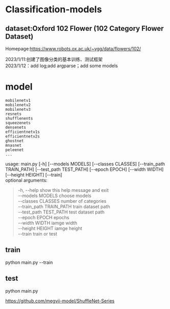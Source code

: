 # Classification-models
## dataset:Oxford 102 Flower (102 Category Flower Dataset)  
Homepage:https://www.robots.ox.ac.uk/~vgg/data/flowers/102/


2023/1/11:创建了图像分类的基本训练、测试框架  
2023/1/12：add log;add argparse；add some models  
# model  
    mobilenetv1  
    mobilenetv2  
    mobilenetv3
    resnets  
    shufflenents  
    squeezenets  
    densenets  
    efficientnetv1s  
    efficientnetv2s  
    ghostnet  
    mnasnet  
    peleenet
    ...

usage: main.py [-h] [--models MODELS] [--classes CLASSES] [--train_path TRAIN_PATH] [--test_path TEST_PATH] [--epoch EPOCH] [--width WIDTH] [--height HEIGHT] [--train]  
optional arguments:
>   -h, --help            show this help message and exit  
    --models MODELS       choose models  
    --classes CLASSES     number of categories  
    --train_path TRAIN_PATH
                        train dataset path  
    --test_path TEST_PATH
                        test dataset path  
    --epoch EPOCH         epochs  
    --width WIDTH         iamge width  
    --height HEIGHT       iamge height  
    --train               train or test
## train  
python main.py --train  
## test  
python main.py  

https://github.com/megvii-model/ShuffleNet-Series
